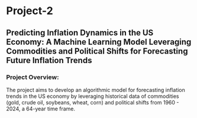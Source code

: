 # Project-2

## Predicting Inflation Dynamics in the US Economy: A Machine Learning Model Leveraging Commodities and Political Shifts for Forecasting Future Inflation Trends
### Project Overview:
The project aims to develop an algorithmic model for forecasting inflation trends in the US economy by leveraging historical data of commodities (gold, crude oil, soybeans, wheat, corn) and political shifts from 1960 - 2024, a 64-year time frame.

